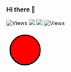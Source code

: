### Hi there 👋

![Views]('https://1209-122-161-52-31.ngrok.io/fetch/views')
<img src="https://1209-122-161-52-31.ngrok.io/fetch/views" >
<img src="https://1209-122-161-52-31.ngrok.io/fetch/view.svg">
![Views]('https://1209-122-161-52-31.ngrok.io/fetch/view.svg')

<svg height="100" width="100"> <circle cx="50" cy="50" r="40" stroke="black" stroke-width="3" fill="red" /></svg>


<!--
**bhatiagagan24/bhatiagagan24** is a ✨ _special_ ✨ repository because its `README.md` (this file) appears on your GitHub profile.


Here are some ideas to get you started:

- 🔭 I’m currently working on ...
- 🌱 I’m currently learning ...
- 👯 I’m looking to collaborate on ...
- 🤔 I’m looking for help with ...
- 💬 Ask me about ...
- 📫 How to reach me: ...
- 😄 Pronouns: ...
- ⚡ Fun fact: ...
-->
